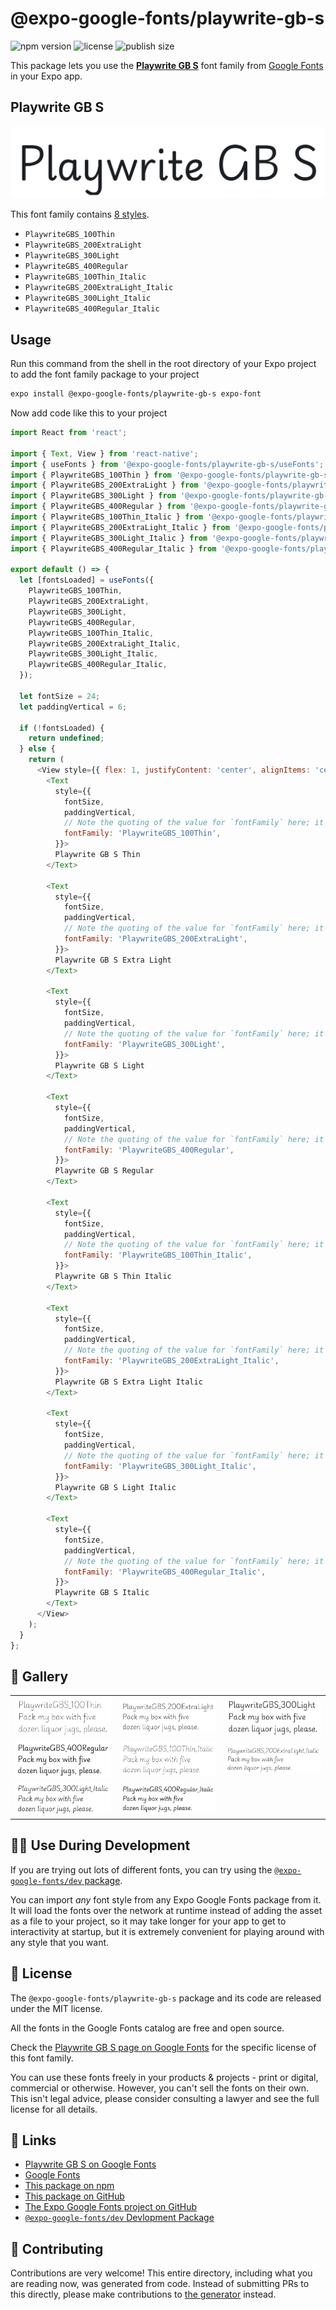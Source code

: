 # @expo-google-fonts/playwrite-gb-s

![npm version](https://flat.badgen.net/npm/v/@expo-google-fonts/playwrite-gb-s)
![license](https://flat.badgen.net/github/license/expo/google-fonts)
![publish size](https://flat.badgen.net/packagephobia/install/@expo-google-fonts/playwrite-gb-s)

This package lets you use the [**Playwrite GB S**](https://fonts.google.com/specimen/Playwrite+GB+S) font family from [Google Fonts](https://fonts.google.com/) in your Expo app.

## Playwrite GB S

![Playwrite GB S](./font-family.png)

This font family contains [8 styles](#-gallery).

- `PlaywriteGBS_100Thin`
- `PlaywriteGBS_200ExtraLight`
- `PlaywriteGBS_300Light`
- `PlaywriteGBS_400Regular`
- `PlaywriteGBS_100Thin_Italic`
- `PlaywriteGBS_200ExtraLight_Italic`
- `PlaywriteGBS_300Light_Italic`
- `PlaywriteGBS_400Regular_Italic`

## Usage

Run this command from the shell in the root directory of your Expo project to add the font family package to your project
```sh
expo install @expo-google-fonts/playwrite-gb-s expo-font
```

Now add code like this to your project
```js
import React from 'react';

import { Text, View } from 'react-native';
import { useFonts } from '@expo-google-fonts/playwrite-gb-s/useFonts';
import { PlaywriteGBS_100Thin } from '@expo-google-fonts/playwrite-gb-s/100Thin';
import { PlaywriteGBS_200ExtraLight } from '@expo-google-fonts/playwrite-gb-s/200ExtraLight';
import { PlaywriteGBS_300Light } from '@expo-google-fonts/playwrite-gb-s/300Light';
import { PlaywriteGBS_400Regular } from '@expo-google-fonts/playwrite-gb-s/400Regular';
import { PlaywriteGBS_100Thin_Italic } from '@expo-google-fonts/playwrite-gb-s/100Thin_Italic';
import { PlaywriteGBS_200ExtraLight_Italic } from '@expo-google-fonts/playwrite-gb-s/200ExtraLight_Italic';
import { PlaywriteGBS_300Light_Italic } from '@expo-google-fonts/playwrite-gb-s/300Light_Italic';
import { PlaywriteGBS_400Regular_Italic } from '@expo-google-fonts/playwrite-gb-s/400Regular_Italic';

export default () => {
  let [fontsLoaded] = useFonts({
    PlaywriteGBS_100Thin,
    PlaywriteGBS_200ExtraLight,
    PlaywriteGBS_300Light,
    PlaywriteGBS_400Regular,
    PlaywriteGBS_100Thin_Italic,
    PlaywriteGBS_200ExtraLight_Italic,
    PlaywriteGBS_300Light_Italic,
    PlaywriteGBS_400Regular_Italic,
  });

  let fontSize = 24;
  let paddingVertical = 6;

  if (!fontsLoaded) {
    return undefined;
  } else {
    return (
      <View style={{ flex: 1, justifyContent: 'center', alignItems: 'center' }}>
        <Text
          style={{
            fontSize,
            paddingVertical,
            // Note the quoting of the value for `fontFamily` here; it expects a string!
            fontFamily: 'PlaywriteGBS_100Thin',
          }}>
          Playwrite GB S Thin
        </Text>

        <Text
          style={{
            fontSize,
            paddingVertical,
            // Note the quoting of the value for `fontFamily` here; it expects a string!
            fontFamily: 'PlaywriteGBS_200ExtraLight',
          }}>
          Playwrite GB S Extra Light
        </Text>

        <Text
          style={{
            fontSize,
            paddingVertical,
            // Note the quoting of the value for `fontFamily` here; it expects a string!
            fontFamily: 'PlaywriteGBS_300Light',
          }}>
          Playwrite GB S Light
        </Text>

        <Text
          style={{
            fontSize,
            paddingVertical,
            // Note the quoting of the value for `fontFamily` here; it expects a string!
            fontFamily: 'PlaywriteGBS_400Regular',
          }}>
          Playwrite GB S Regular
        </Text>

        <Text
          style={{
            fontSize,
            paddingVertical,
            // Note the quoting of the value for `fontFamily` here; it expects a string!
            fontFamily: 'PlaywriteGBS_100Thin_Italic',
          }}>
          Playwrite GB S Thin Italic
        </Text>

        <Text
          style={{
            fontSize,
            paddingVertical,
            // Note the quoting of the value for `fontFamily` here; it expects a string!
            fontFamily: 'PlaywriteGBS_200ExtraLight_Italic',
          }}>
          Playwrite GB S Extra Light Italic
        </Text>

        <Text
          style={{
            fontSize,
            paddingVertical,
            // Note the quoting of the value for `fontFamily` here; it expects a string!
            fontFamily: 'PlaywriteGBS_300Light_Italic',
          }}>
          Playwrite GB S Light Italic
        </Text>

        <Text
          style={{
            fontSize,
            paddingVertical,
            // Note the quoting of the value for `fontFamily` here; it expects a string!
            fontFamily: 'PlaywriteGBS_400Regular_Italic',
          }}>
          Playwrite GB S Italic
        </Text>
      </View>
    );
  }
};

```

## 🔡 Gallery


||||
|-|-|-|
|![PlaywriteGBS_100Thin](.//100Thin/PlaywriteGBS_100Thin.ttf.png)|![PlaywriteGBS_200ExtraLight](.//200ExtraLight/PlaywriteGBS_200ExtraLight.ttf.png)|![PlaywriteGBS_300Light](.//300Light/PlaywriteGBS_300Light.ttf.png)||
|![PlaywriteGBS_400Regular](.//400Regular/PlaywriteGBS_400Regular.ttf.png)|![PlaywriteGBS_100Thin_Italic](.//100Thin_Italic/PlaywriteGBS_100Thin_Italic.ttf.png)|![PlaywriteGBS_200ExtraLight_Italic](.//200ExtraLight_Italic/PlaywriteGBS_200ExtraLight_Italic.ttf.png)||
|![PlaywriteGBS_300Light_Italic](.//300Light_Italic/PlaywriteGBS_300Light_Italic.ttf.png)|![PlaywriteGBS_400Regular_Italic](.//400Regular_Italic/PlaywriteGBS_400Regular_Italic.ttf.png)|||


## 👩‍💻 Use During Development

If you are trying out lots of different fonts, you can try using the [`@expo-google-fonts/dev` package](https://github.com/freeboub/google-fonts/tree/master/font-packages/dev#readme).

You can import *any* font style from any Expo Google Fonts package from it. It will load the fonts
over the network at runtime instead of adding the asset as a file to your project, so it may take longer
for your app to get to interactivity at startup, but it is extremely convenient
for playing around with any style that you want.

## 📖 License

The `@expo-google-fonts/playwrite-gb-s` package and its code are released under the MIT license.

All the fonts in the Google Fonts catalog are free and open source.

Check the [Playwrite GB S page on Google Fonts](https://fonts.google.com/specimen/Playwrite+GB+S) for the specific license of this font family.

You can use these fonts freely in your products & projects - print or digital, commercial or otherwise. However, you can't sell the fonts on their own. This isn't legal advice, please consider consulting a lawyer and see the full license for all details.

## 🔗 Links

- [Playwrite GB S on Google Fonts](https://fonts.google.com/specimen/Playwrite+GB+S)
- [Google Fonts](https://fonts.google.com/)
- [This package on npm](https://www.npmjs.com/package/@expo-google-fonts/playwrite-gb-s)
- [This package on GitHub](https://github.com/freeboub/google-fonts/tree/master/font-packages/playwrite-gb-s)
- [The Expo Google Fonts project on GitHub](https://github.com/freeboub/google-fonts)
- [`@expo-google-fonts/dev` Devlopment Package](https://github.com/freeboub/google-fonts/tree/master/font-packages/dev)

## 🤝 Contributing

Contributions are very welcome! This entire directory, including what you are reading now, was generated from code. Instead of submitting PRs to this directly, please make contributions to [the generator](https://github.com/freeboub/google-fonts/tree/master/packages/generator) instead.
